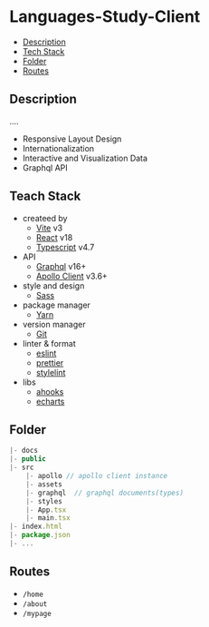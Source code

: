 # Languages-Study-Client

- [Description](#description)
- [Tech Stack](#teach-stack)
- [Folder](#folder)
- [Routes](#routes)

## Description

....

- Responsive Layout Design
- Internationalization
- Interactive and Visualization Data
- Graphql API

## Teach Stack

- createed by
  - [Vite]() v3
  - [React]() v18
  - [Typescript]() v4.7
- API
  - [Graphql]() v16+
  - [Apollo Client]() v3.6+
- style and design
  - [Sass]()
- package manager
  - [Yarn]()
- version manager
  - [Git]()
- linter & format
  - [eslint]()
  - [prettier]()
  - [stylelint]()
- libs
  - [ahooks]()
  - [echarts]()

## Folder

```js
|- docs
|- public
|- src
    |- apollo // apollo client instance
    |- assets
    |- graphql  // graphql documents(types)
    |- styles
    |- App.tsx
    |- main.tsx
|- index.html
|- package.json
|- ...
```

## Routes

- `/home`
- `/about`
- `/mypage`

